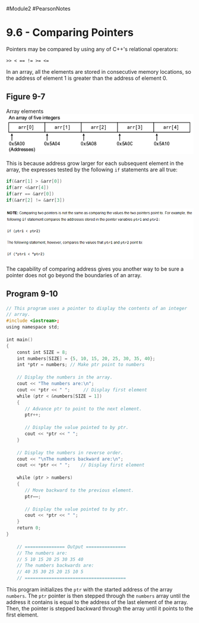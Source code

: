 #Module2 #PearsonNotes 
# 9.6 - Comparing Pointers
Pointers may be compared by using any of C++'s relational operators:
```
>> < == != >= <=
```

In an array, all the elements are stored in consecutive memory locations, so the address of element 1 is greater than the address of element 0.

## Figure 9-7
Array elements
![9.6 - Figure 9-7](/Module%202/Pearson%20Notes/9.6%20Photos/9.6%20-%20Figure%209-7.png)

This is because address grow larger for each subsequent element in the array, the expresses tested by the following `if` statements are all true:
```c++
if(&arr[1] > &arr[0])
if(arr <&arr[4])
if(arr == &arr[0])
if(&arr[2] != &arr[3])
```
![9.6 - Note](/Module%202/Pearson%20Notes/9.6%20Photos/9.6%20-%20Note.png)

The capability of comparing address gives you another way to be sure a pointer does not go beyond the boundaries of an array.

## Program 9-10
```c++
// This program uses a pointer to display the contents of an integer 
// array. 
#include <iostream>;
using namespace std; 

int main() 
{ 
    const int SIZE = 8; 
    int numbers[SIZE] = {5, 10, 15, 20, 25, 30, 35, 40}; 
    int *ptr = numbers; // Make ptr point to numbers 

    // Display the numbers in the array. 
    cout << "The numbers are:\n"; 
    cout << *ptr << " ";     // Display first element 
    while (ptr < &numbers[SIZE − 1]) 
    { 
       // Advance ptr to point to the next element. 
       ptr++; 

       // Display the value pointed to by ptr. 
       cout << *ptr << " "; 
    } 

    // Display the numbers in reverse order. 
    cout << "\nThe numbers backward are:\n"; 
    cout << *ptr << " ";    // Display first element 
    
    while (ptr > numbers) 
    { 
       // Move backward to the previous element. 
       ptr––; 

       // Display the value pointed to by ptr. 
       cout << *ptr << " "; 
    } 
    return 0;
}

	// =============== Output ===============
	// The numbers are:
	// 5 10 15 20 25 30 35 40
	// The numbers backwards are:
	// 40 35 30 25 20 15 10 5
	// ======================================
```
This program initializes the `ptr` with the started address of the array `numbers`. The `ptr` pointer is then stepped through the `numbers` array until the address it contains is equal to the address of the last element of the array. Then, the pointer is stepped backward through the array until it points to the first element.
